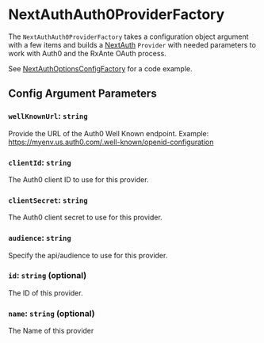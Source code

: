 # NextAuthAuth0ProviderFactory

The `NextAuthAuth0ProviderFactory` takes a configuration object argument with a few items and builds a [NextAuth](https://next-auth.js.org) `Provider` with needed parameters to work with Auth0 and the RxAnte OAuth process.

See [NextAuthOptionsConfigFactory](next-auth-options-config-factory.md) for a code example.

## Config Argument Parameters

### `wellKnownUrl`: `string`

Provide the URL of the Auth0 Well Known endpoint. Example: https://myenv.us.auth0.com/.well-known/openid-configuration

### `clientId`: `string`

The Auth0 client ID to use for this provider.

### `clientSecret`: `string`

The Auth0 client secret to use for this provider.

### `audience`: `string`

Specify the api/audience to use for this provider.

### `id`: `string` (optional)

The ID of this provider.

### `name`: `string` (optional)

The Name of this provider
